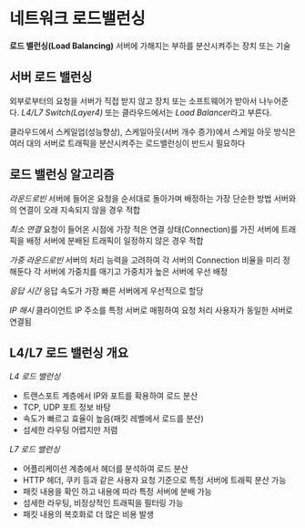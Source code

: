 # 네트워크 로드밸런싱

**로드 밸런싱(Load Balancing)**
서버에 가해지는 부하를 분산시켜주는 장치 또는 기술


## 서버 로드 밸런싱
외부로부터의 요청을 서버가 직접 받지 않고 장치 또는 소프트웨어가 받아서 나누어준다.
*L4/L7 Switch(Layer4)* 또는 클라우드에서는 *Load Balancer*라고 부른다.

클라우드에서 스케일업(성능향상), 스케일아웃(서버 개수 증가)에서 스케일 아웃 방식은 여러 대의 서버로 트래픽을 분산시켜주는 로드밸런싱이 반드시 필요하다 


## 로드 밸런싱 알고리즘
*라운드로빈*
서버에 들어온 요청을 순서대로 돌아가며 배정하는 가장 단순한 방법
서버와의 연결이 오래 지속되지 않을 경우 적합

*최소 연결*
요청이 들어온 시점에 가장 적은 연결 상태(Connection)를 가진 서버에 트래픽을 배정
서버에 분배된 트래픽이 일정하지 않은 경우 적합

*가중 라운드로빈*
서버의 처리 능력을 고려하여 각 서버의 Connection 비율을 미리 정해둔다
각 서버에 가중치를 매기고 가중치가 높은 서버에 우선 배정

*응답 시간*
응답 속도가 가장 빠른 서버에게 우선적으로 할당

*IP 해시*
클라이언트 IP 주소를 특정 서버로 매핑하여 요청 처리
사용자가 동일한 서버로 연결됨


## L4/L7 로드 밸런싱 개요
*L4 로드 밸런싱*
- 트랜스포트 계층에서 IP와 포트를 확용하여 로드 분산
- TCP, UDP 포트 정보 바탕
- 속도가 빠르고 효율이 높음(패킷 레벨에서 로드를 분산)
- 섬세한 라우팅 어렵지만 저렴

*L7 로드 밸런싱*
- 어플리케이션 계층에서 헤더를 분석하여 로드 분산
- HTTP 헤더, 쿠키 등과 같은 사용자 요청 기준으로 특정 서버에 트래픽 분산 가능
- 패킷 내용을 확인 하고 내용에 따라 특정 서버에 분배 가능
- 섬세한 라우팅, 비정상적인 트래픽을 필터링 가능
- 패킷 내용의 복호화로 더 많은 비용 발생


